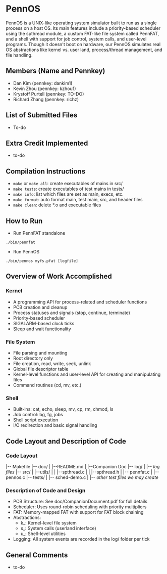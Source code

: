 # PennOS
PennOS is a UNIX-like operating system simulator built to run as a single process on a host OS. Its main features include a priority-based scheduler using the spthread module, a custom FAT-like file system called PennFAT, and a shell with support for job control, system calls, and user-level programs. Though it doesn't boot on hardware, our PennOS simulates real OS abstractions like kernel vs. user land, process/thread management, and file handling.

## Members (Name and Pennkey)
- Dan Kim (pennkey: dankim1)
- Kevin Zhou (pennkey: kzhou1)
- Krystoff Purtell (pennkey: TO-DO)
- Richard Zhang (pennkey: richz)

## List of Submitted Files
- To-do

## Extra Credit Implemented
- to-do

## Compilation Instructions
- `make` or `make all`: create executables of mains in src/
- `make tests`: create executables of test mains in tests/
- `make info`: list which files are set as main, execs, etc.
- `make format`: auto format main, test main, src, and header files
- `make clean`: delete *.o and executable files

## How to Run
- Run PennFAT standalone
```
./bin/pennfat
```
- Run PennOS
```
./bin/pennos myfs.pfat [logfile]
```

## Overview of Work Accomplished

### Kernel
- A programming API for process-related and scheduler functions
- PCB creation and cleanup
- Process statuses and signals (stop, continue, terminate)
- Priority-based scheduler
- SIGALARM-based clock ticks
- Sleep and wait functionality

### File System
- File parsing and mounting
- Root directory only
- File creation, read, write, seek, unlink
- Global file descriptor table
- Kernel-level functions and user-level API for creating and manipulating files
- Command routines (cd, mv, etc.)

### Shell
- Built-ins: cat, echo, sleep, mv, cp, rm, chmod, ls
- Job control: bg, fg, jobs
- Shell script execution
- I/O redirection and basic signal handling

## Code Layout and Description of Code

### Code Layout
|-- Makefile
|-- doc/
| |--README.md
| |--Companion Doc
|-- log/
| |-- *log files*
|-- src/
| |--utils/
| | |--spthread.c
| | |--spthread.h
| |-- pennfat.c
| |-- pennos.c
|-- tests/
| |-- sched-demo.c
| |-- *other test files we may create*

### Description of Code and Design
- PCB Structure: See doc/CompanionDocument.pdf for full details
- Scheduler: Uses round-robin scheduling with priority multipliers
- FAT: Memory-mapped FAT with support for FAT block chaining
- Abstractions:
    - k_: Kernel-level file system
    - s_: System calls (userland interface)
    - u_: Shell-level utilities
- Logging: All system events are recorded in the log/ folder per tick

## General Comments
- to-do